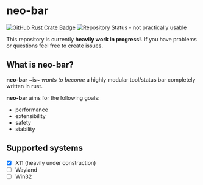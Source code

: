# neo-bar
[![GitHub Rust Crate Badge](https://shields.io/badge/crate-neo--bar-green?style=for-the-badge&color=7327f3&logo=rust&logoColor=fff)](https://github.com/NatrixAeria/neo-bar)
![Repository Status - not practically usable](https://shields.io/badge/status-not%20yet%20practically%20usable-fff?style=for-the-badge&color=a31111)

This repository is currently **heavily work in progress!**.
If you have problems or questions feel free to create issues.

## What is neo-bar?
**neo-bar** ~is~ *wants to become* a highly modular tool/status bar completely written in rust.

**neo-bar** aims for the following goals:
- performance
- extensibility
- safety
- stability

## Supported systems
- [x] X11 (heavily under construction)
- [ ] Wayland
- [ ] Win32

